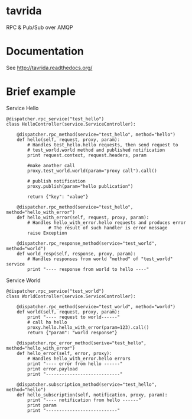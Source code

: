 # tavrida
RPC &amp; Pub/Sub over AMQP

# Documentation

See http://tavrida.readthedocs.org/

# Brief example

Service Hello

	@dispatcher.rpc_service("test_hello")
	class HelloController(service.ServiceController):

		@dispatcher.rpc_method(service="test_hello", method="hello")
		def hello(self, request, proxy, param):
		    # Handles test_hello.hello requests, then send request to
		    # test_world.world method and published notification
		    print request.context, request.headers, param

            #make another call
		    proxy.test_world.world(param="proxy call").call()

            # publish notification
		    proxy.publish(param="hello publication")

            return {"key": "value"}

		@dispatcher.rpc_method(service="test_hello", method="hello_with_error")
		def hello_with_error(self, request, proxy, param):
		    # Handles hello_with_error.hello requests and produces error
                    # The result of such handler is error message
		    raise Exception

		@dispatcher.rpc_response_method(service="test_world", method="world")
		def world_resp(self, response, proxy, param):
		    # Handles responses from world "method" of "test_world" service
		    print "---- response from world to hello ----"

Service World

	@dispatcher.rpc_service("test_world")
	class WorldController(service.ServiceController):

		@dispatcher.rpc_method(service="test_world", method="world")
		def world(self, request, proxy, param):
		    print "---- request to world------"
			# call ho hello
			proxy.hello.hello_with_error(param=123).call()
		    return {"param": "world response"}

		@dispatcher.rpc_error_method(serive="test_hello", method="hello_with_error")
		def hello_error(self, error, proxy):
		    # Handles hello_with_error.hello errors
		    print "---- error from hello ------"
		    print error.payload
		    print "----------------------------"

		@dispatcher.subscription_method(service="test_hello", method="hello")
		def hello_subscription(self, notification, proxy, param):
		    print "---- notification from hello ------"
		    print param
		    print "---------------------------"